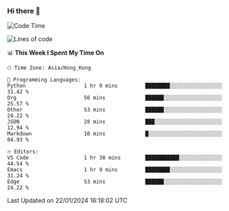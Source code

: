 ### Hi there 👋

<!--
**nicehiro/nicehiro** is a ✨ _special_ ✨ repository because its `README.md` (this file) appears on your GitHub profile.

Here are some ideas to get you started:

- 🔭 I’m currently working on ...
- 🌱 I’m currently learning ...
- 👯 I’m looking to collaborate on ...
- 🤔 I’m looking for help with ...
- 💬 Ask me about ...
- 📫 How to reach me: ...
- 😄 Pronouns: ...
- ⚡ Fun fact: ...
-->

<!--START_SECTION:waka-->
![Code Time](http://img.shields.io/badge/Code%20Time-194%20hrs%206%20mins-blue)

![Lines of code](https://img.shields.io/badge/From%20Hello%20World%20I%27ve%20Written-2.6%20million%20lines%20of%20code-blue)

📊 **This Week I Spent My Time On** 

```text
🕑︎ Time Zone: Asia/Hong_Kong

💬 Programming Languages: 
Python                   1 hr 9 mins         ████████░░░░░░░░░░░░░░░░░   31.42 % 
Org                      56 mins             ██████░░░░░░░░░░░░░░░░░░░   25.57 % 
Other                    53 mins             ██████░░░░░░░░░░░░░░░░░░░   24.22 % 
JSON                     28 mins             ███░░░░░░░░░░░░░░░░░░░░░░   12.94 % 
Markdown                 10 mins             █░░░░░░░░░░░░░░░░░░░░░░░░   04.93 % 

🔥 Editors: 
VS Code                  1 hr 38 mins        ███████████░░░░░░░░░░░░░░   44.54 % 
Emacs                    1 hr 9 mins         ████████░░░░░░░░░░░░░░░░░   31.24 % 
Edge                     53 mins             ██████░░░░░░░░░░░░░░░░░░░   24.22 % 
```


 Last Updated on 22/01/2024 16:18:02 UTC
<!--END_SECTION:waka-->
